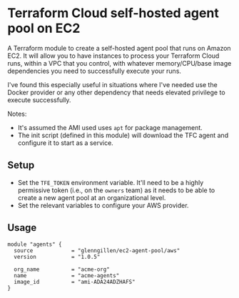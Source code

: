 # Terraform Cloud self-hosted agent pool on EC2

A Terraform module to create a self-hosted agent pool that runs
on Amazon EC2. It will allow you to have instances to process your 
Terraform Cloud runs, within a VPC that you control, with whatever 
memory/CPU/base image dependencies you need to successfully
execute your runs.

I've found this especially useful in situations where I've needed
use the Docker provider or any other dependency that needs
elevated privilege to execute successfully.

Notes:

* It's assumed the AMI used uses `apt` for package management.
* The init script (defined in this module) will download the TFC agent and configure it to start as a service.

## Setup

* Set the `TFE_TOKEN` environment variable. It'll need to be a highly permissive token (i.e., on the `owners` team) as it needs to be able to create a new agent pool at an organizational level.
* Set the relevant variables to configure your AWS provider.

## Usage

```hcl
module "agents" {
  source            = "glenngillen/ec2-agent-pool/aws"
  version           = "1.0.5"

  org_name          = "acme-org"
  name              = "acme-agents"
  image_id          = "ami-ADA24ADZHAFS"
}
```